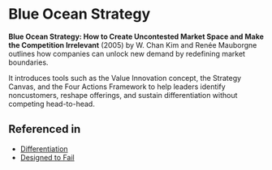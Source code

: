# Blue Ocean Strategy

**Blue Ocean Strategy: How to Create Uncontested Market Space and Make the Competition Irrelevant** (2005) by W. Chan Kim and Renée Mauborgne outlines how companies can unlock new demand by redefining market boundaries.

It introduces tools such as the Value Innovation concept, the Strategy Canvas, and the Four Actions Framework to help leaders identify noncustomers, reshape offerings, and sustain differentiation without competing head-to-head.

## Referenced in

- [Differentiation](/strategies/markets/differentiation)
- [Designed to Fail](/strategies/poison/designed-to-fail)
